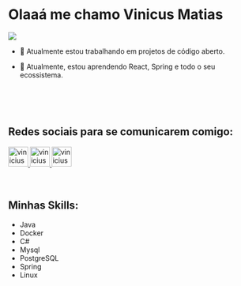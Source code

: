 
# Olaaá me chamo Vinicus Matias   
[![](https://github-readme-stats.vercel.app/api?username=ViniciusMatias&theme=radical&show_icons=true&)](https://github.com/anuraghazra/github-readme-stats)





* 🔭 Atualmente estou trabalhando em projetos de código aberto.

* 🌱 Atualmente, estou aprendendo React, Spring e todo o seu ecossistema.


<br>
<br>
<br>

## Redes sociais para se comunicarem comigo:

  <a href="https://www.linkedin.com/in/vinicius-matias-de-lima-79b577197/">
        <img  height="40" width="40"  src="https://images.vexels.com/media/users/3/137382/isolated/preview/c59b2807ea44f0d70f41ca73c61d281d-linkedin-icon-logo-by-vexels.png" alt="vinicius-linkedin">
    </a>
    <a href="https://www.instagram.com/viiniciusmat/">
        <img  height="40" width="40"  src="https://icon-library.com/images/insta-gram-icon/insta-gram-icon-20.jpg" alt="vinicius-Instagram">
    </a>
    <a href="https://www.facebook.com/vinicius.lima.7509/">
        <img  height="40" width="40"  src="https://images.tcdn.com.br/782077/themes/11/img/face.png?759.1472452282329" alt="vinicius-Facebook">
    </a>
    <br>
    <br>
    <br>

## Minhas Skills:

* Java
* Docker
* C#
* Mysql
* PostgreSQL
* Spring
* Linux

